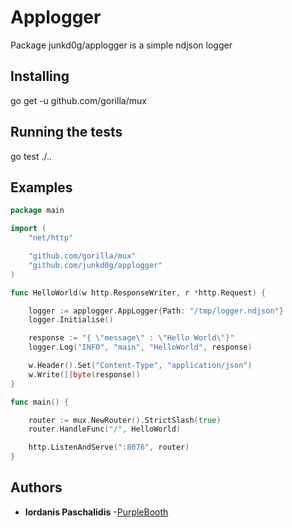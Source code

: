 # Applogger

Package junkd0g/applogger is a simple ndjson logger

## Installing

go get -u github.com/gorilla/mux

## Running the tests

go test ./..

## Examples

```go
package main

import (
	"net/http"

	"github.com/gorilla/mux"
	"github.com/junkd0g/applogger"
)

func HelloWorld(w http.ResponseWriter, r *http.Request) {

	logger := applogger.AppLogger{Path: "/tmp/logger.ndjson"}
	logger.Initialise()

	response := "{ \"message\" : \"Hello World\"}"
	logger.Log("INFO", "main", "HelloWorld", response)

	w.Header().Set("Content-Type", "application/json")
	w.Write([]byte(response))
}

func main() {

	router := mux.NewRouter().StrictSlash(true)
	router.HandleFunc("/", HelloWorld)

	http.ListenAndServe(":8076", router)
}

```

## Authors

* **Iordanis Paschalidis** -[PurpleBooth](https://github.com/junkd0g)